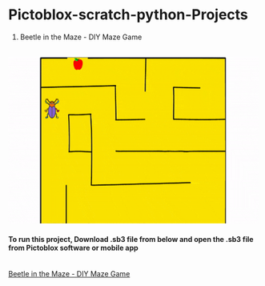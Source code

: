 # Pictoblox-scratch-python-Projects
1. Beetle in the Maze - DIY Maze Game
<br>
<img src="bettle-in-the-maze.gif" width="500" height="333">
<h4>To run this project, Download .sb3 file from below and open the .sb3 file from Pictoblox software or mobile app</h4>
<br>
<a href="Beetle in the Maze - DIY Maze Game.sb3">Beetle in the Maze - DIY Maze Game</a>
